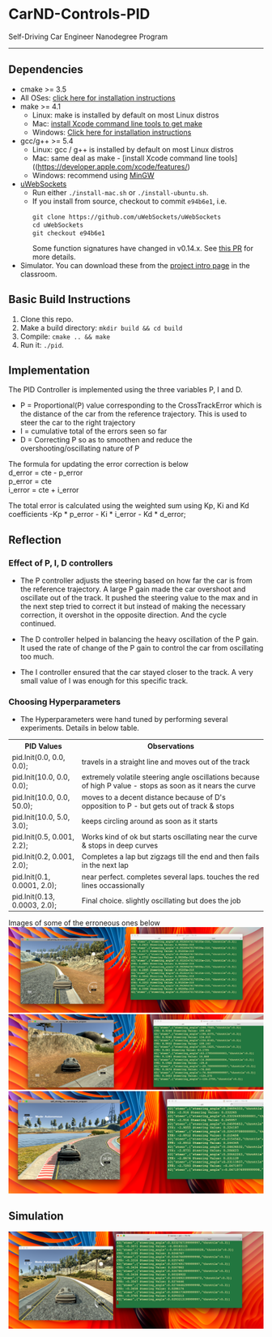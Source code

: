 # CarND-Controls-PID
Self-Driving Car Engineer Nanodegree Program

---

## Dependencies

* cmake >= 3.5
 * All OSes: [click here for installation instructions](https://cmake.org/install/)
* make >= 4.1
  * Linux: make is installed by default on most Linux distros
  * Mac: [install Xcode command line tools to get make](https://developer.apple.com/xcode/features/)
  * Windows: [Click here for installation instructions](http://gnuwin32.sourceforge.net/packages/make.htm)
* gcc/g++ >= 5.4
  * Linux: gcc / g++ is installed by default on most Linux distros
  * Mac: same deal as make - [install Xcode command line tools]((https://developer.apple.com/xcode/features/)
  * Windows: recommend using [MinGW](http://www.mingw.org/)
* [uWebSockets](https://github.com/uWebSockets/uWebSockets)
  * Run either `./install-mac.sh` or `./install-ubuntu.sh`.
  * If you install from source, checkout to commit `e94b6e1`, i.e.
    ```
    git clone https://github.com/uWebSockets/uWebSockets
    cd uWebSockets
    git checkout e94b6e1
    ```
    Some function signatures have changed in v0.14.x. See [this PR](https://github.com/udacity/CarND-MPC-Project/pull/3) for more details.
* Simulator. You can download these from the [project intro page](https://github.com/udacity/self-driving-car-sim/releases) in the classroom.

## Basic Build Instructions

1. Clone this repo.
2. Make a build directory: `mkdir build && cd build`
3. Compile: `cmake .. && make`
4. Run it: `./pid`.


## Implementation

The PID Controller is implemented using the three variables P, I and D.
* P = Proportional(P) value corresponding to the CrossTrackError which is the distance of the car from the reference trajectory. This is used to steer the car to the right trajectory
* I = cumulative total of the errors seen so far
* D = Correcting P so as to smoothen and reduce the overshooting/oscillating nature of P

The formula for updating the error correction is below  
d_error = cte - p_error  
p_error = cte  
i_error = cte + i_error  

The total error is calculated using the weighted sum using Kp, Ki and Kd coefficients
-Kp * p_error - Ki * i_error - Kd * d_error;


## Reflection

### Effect of P, I, D controllers

* The P controller adjusts the steering based on how far the car is from the reference trajectory. A large P gain made the car overshoot and oscillate out of the track. It pushed the steering value to the max and in the next step tried to correct it but instead of making the necessary correction, it overshot in the opposite direction. And the cycle continued.

* The D controller helped in balancing the heavy oscillation of the P gain. It used the rate of change of the P gain to control the car from oscillating too much.

* The I controller ensured that the car stayed closer to the track. A very small value of I was enough for this specific track.

### Choosing Hyperparameters

* The Hyperparameters were hand tuned by performing several experiments. Details in below table.

<table>
<tr><th>PID Values</th><th>Observations</th></tr>
<tr><td>pid.Init(0.0, 0.0, 0.0);</td><td>travels in a straight line and moves out of the track</td></tr>
<tr><td>pid.Init(10.0, 0.0, 0.0);</td><td>extremely volatile steering angle oscillations because of high P value - stops as soon as it nears the curve</td></tr>
<tr><td>pid.Init(10.0, 0.0, 50.0);</td><td>moves to a decent distance because of D's opposition to P - but gets out of track & stops</td></tr>
<tr><td>pid.Init(10.0, 5.0, 3.0);</td><td>keeps circling around as soon as it starts</td></tr>
<tr><td>pid.Init(0.5, 0.001, 2.2);</td><td>Works kind of ok but starts oscillating near the curve & stops in deep curves</td></tr>
<tr><td>pid.Init(0.2, 0.001, 2.0);</td><td>Completes a lap but zigzags till the end and then fails in the next lap</td></tr>
<tr><td>pid.Init(0.1, 0.0001, 2.0);</td><td>near perfect. completes several laps. touches the red lines occassionally</td></tr>
<tr><td>pid.Init(0.13, 0.0003, 2.0);</td><td>Final choice. slightly oscillating but does the job</td></tr>
</table>

Images of some of the erroneous ones below
![1](1.png)
![2](2.png)
![3](3.png)

## Simulation
![Final Image](final.png)
